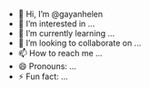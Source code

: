 - 👋 Hi, I’m @gayanhelen
- 👀 I’m interested in ...
- 🌱 I’m currently learning ...
- 💞️ I’m looking to collaborate on ...
- 📫 How to reach me ...
- 😄 Pronouns: ...
- ⚡ Fun fact: ...

<!---
gayanhelen/gayanhelen is a ✨ special ✨ repository because its `README.md` (this file) appears on your GitHub profile.
You can click the Preview link to take a look at your changes.
--->
